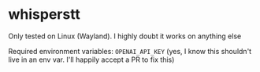 # whisperstt


Only tested on Linux (Wayland). I highly doubt it works on anything else 


Required environment variables: 
`OPENAI_API_KEY` (yes, I know this shouldn't live in an env var. I'll happily accept a PR to fix this)
